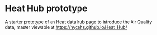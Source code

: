 # Heat Hub prototype
 A starter prototype of an Heat data hub page to introduce the Air Quality data, master viewable at https://nycehs.github.io/Heat_Hub/
